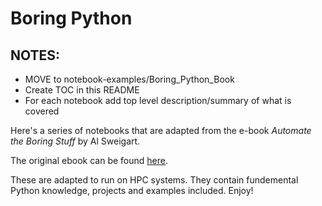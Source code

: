 # Boring Python

## NOTES:
* MOVE to notebook-examples/Boring_Python_Book
* Create TOC in this README
* For each notebook add top level description/summary of what is covered

Here's a series of notebooks that are adapted from the e-book *Automate the Boring Stuff* by Al Sweigart.

The original ebook can be found [here](https://automatetheboringstuff.com/). 

These are adapted to run on HPC systems. They contain fundemental Python knowledge, projects and examples included. Enjoy!
